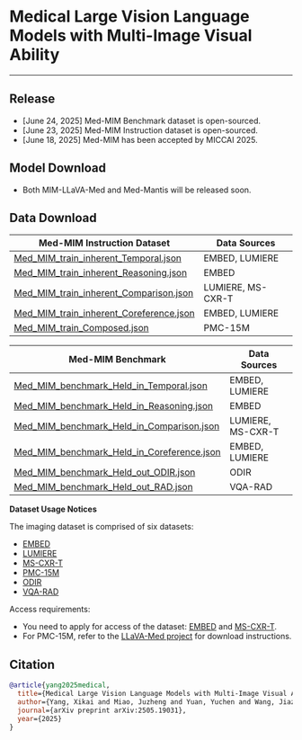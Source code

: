 # **Medical Large Vision Language Models with Multi-Image Visual Ability**

---
## Release
- [June 24, 2025] Med-MIM Benchmark dataset is open-sourced.
- [June 23, 2025] Med-MIM Instruction dataset is open-sourced.
- [June 18, 2025] Med-MIM has been accepted by MICCAI 2025.



## Model Download

- Both MIM-LLaVA-Med and Med-Mantis will be released soon.


## Data Download
| Med-MIM Instruction Dataset | Data Sources |
| --- | --- |
| [Med_MIM_train_inherent_Temporal.json](Instruction_Dataset/Med_MIM_train_inherent_Temporal.json) | EMBED, LUMIERE |
| [Med_MIM_train_inherent_Reasoning.json](Instruction_Dataset/Med_MIM_train_inherent_Reasoning.json) | EMBED |
| [Med_MIM_train_inherent_Comparison.json](Instruction_Dataset/Med_MIM_train_inherent_Comparison.json) | LUMIERE, MS-CXR-T |
| [Med_MIM_train_inherent_Coreference.json](Instruction_Dataset/Med_MIM_train_inherent_Coreference.json) | EMBED, LUMIERE |
| [Med_MIM_train_Composed.json](Instruction_Dataset/Med_MIM_train_Composed.json) | PMC-15M |

| Med-MIM Benchmark | Data Sources |
| --- | --- | 
| [Med_MIM_benchmark_Held_in_Temporal.json](Benchmark_Dataset/Med_MIM_benchmark_Held_in_Temporal.json) | EMBED, LUMIERE |
| [Med_MIM_benchmark_Held_in_Reasoning.json](Benchmark_Dataset/Med_MIM_benchmark_Held_in_Reasoning.json) | EMBED |
| [Med_MIM_benchmark_Held_in_Comparison.json](Benchmark_Dataset/Med_MIM_benchmark_Held_in_Comparison.json) | LUMIERE, MS-CXR-T |
| [Med_MIM_benchmark_Held_in_Coreference.json](Benchmark_Dataset/Med_MIM_benchmark_Held_in_Coreference.json) | EMBED, LUMIERE |
| [Med_MIM_benchmark_Held_out_ODIR.json](Benchmark_Dataset/Med_MIM_benchmark_Held_out_ODIR.json) | ODIR |
| [Med_MIM_benchmark_Held_out_RAD.json](Benchmark_Dataset/Med_MIM_benchmark_Held_out_RAD.json) | VQA-RAD |


**Dataset Usage Notices**

The imaging dataset is comprised of six datasets:
- [EMBED](https://registry.opendata.aws/emory-breast-imaging-dataset-embed/)
- [LUMIERE](https://springernature.figshare.com/collections/The_LUMIERE_Dataset_Longitudinal_Glioblastoma_MRI_with_Expert_RANO_Evaluation/5904905/1)
- [MS-CXR-T](https://physionet.org/content/ms-cxr-t/1.0.0/)
- [PMC-15M](https://arxiv.org/abs/2303.00915) 
- [ODIR](https://www.kaggle.com/datasets/andrewmvd/ocular-disease-recognition-odir5k) 
- [VQA-RAD](https://osf.io/89kps/) 

Access requirements:
- You need to apply for access of the dataset: [EMBED](https://registry.opendata.aws/emory-breast-imaging-dataset-embed/) and [MS-CXR-T](https://physionet.org/content/ms-cxr-t/1.0.0/).
- For PMC-15M, refer to the [LLaVA-Med project](https://github.com/microsoft/LLaVA-Med) for download instructions.

## Citation

```bibtex
@article{yang2025medical,
  title={Medical Large Vision Language Models with Multi-Image Visual Ability},
  author={Yang, Xikai and Miao, Juzheng and Yuan, Yuchen and Wang, Jiaze and Dou, Qi and Li, Jinpeng and Heng, Pheng-Ann},
  journal={arXiv preprint arXiv:2505.19031},
  year={2025}
}

```
